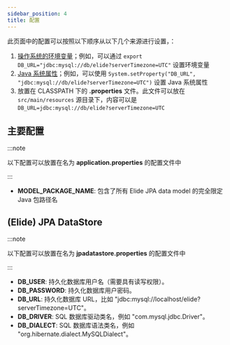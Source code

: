 ```yaml
---
sidebar_position: 4
title: 配置
---
```


此页面中的配置可以按照以下顺序从以下几个来源进行设置，：

1. [操作系统的环境变量]；例如，可以通过 `export DB_URL="jdbc:mysql://db/elide?serverTimezone=UTC"` 设置环境变量
2. [Java 系统属性]；例如，可以使用 `System.setProperty("DB_URL", "jdbc:mysql://db/elide?serverTimezone=UTC")` 设置 Java 系统属性
3. 放置在 CLASSPATH 下的 **.properties** 文件。此文件可以放在 `src/main/resources` 源目录下，内容可以是 `DB_URL=jdbc:mysql://db/elide?serverTimezone=UTC`

主要配置
-------

:::note

以下配置可以放置在名为 **application.properties** 的配置文件中

:::

- **MODEL_PACKAGE_NAME**: 包含了所有 Elide JPA data model 的完全限定 Java 包路径名

(Elide) JPA DataStore
---------------------

:::note

以下配置可以放置在名为 **jpadatastore.properties** 的配置文件中

:::

- **DB_USER**: 持久化数据库用户名（需要具有读写权限）。
- **DB_PASSWORD**: 持久化数据库用户密码。
- **DB_URL**: 持久化数据库 URL，比如 "jdbc:mysql://localhost/elide?serverTimezone=UTC"。
- **DB_DRIVER**: SQL 数据库驱动类名，例如 "com.mysql.jdbc.Driver"。
- **DB_DIALECT**: SQL 数据库语法类名，例如 "org.hibernate.dialect.MySQLDialect"。

[Java 系统属性]: https://docs.oracle.com/javase/tutorial/essential/environment/sysprop.html

[操作系统的环境变量]: https://docs.oracle.com/javase/tutorial/essential/environment/env.html
